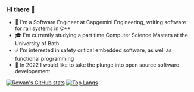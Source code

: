 ### Hi there 👋

- 🚂 I'm a Software Engineer at Capgemini Engineering, writing software for rail systems in C++
- 🎓 I'm currently studying a part time Computer Science Masters at the University of Bath
- ⚡ I'm interested in safety critical embedded software, as well as functional programming
- 🤿 In 2022 I would like to take the plunge into open source software developement

[![Rowan's GitHub stats](https://github-readme-stats.vercel.app/api?username=rej696&count_private=true&show_icons=true)](https://github.com/anuraghazra/github-readme-stats)
[![Top Langs](https://github-readme-stats.vercel.app/api/top-langs/?username=rej696&langs_count=10&layout=compact)](https://github.com/anuraghazra/github-readme-stats)


<!--
**rej696/rej696** is a ✨ _special_ ✨ repository because its `README.md` (this file) appears on your GitHub profile.

Here are some ideas to get you started:

- 🔭 I’m currently working on ...
- 🌱 I’m currently learning ...
- 👯 I’m looking to collaborate on ...
- 🤔 I’m looking for help with ...
- 💬 Ask me about ...
- 📫 How to reach me: ...
- 😄 Pronouns: ...
- ⚡ Fun fact: ...
-->
